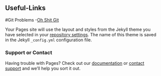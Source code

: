 ## Useful-Links

#Git Problems 
-[Oh Shit Git](https://ohshitgit.com/)

Your Pages site will use the layout and styles from the Jekyll theme you have selected in your [repository settings](https://github.com/beccyv/beccyv.github.io/settings/pages). The name of this theme is saved in the Jekyll `_config.yml` configuration file.

### Support or Contact

Having trouble with Pages? Check out our [documentation](https://docs.github.com/categories/github-pages-basics/) or [contact support](https://support.github.com/contact) and we’ll help you sort it out.
